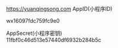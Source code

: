 https://yuanqingsong.com 
AppID(小程序ID)	     

  wx16097fdc759fc9e0 
  
AppSecret(小程序密钥)  
     11fbf0c46d513e57440df6932b284b5c